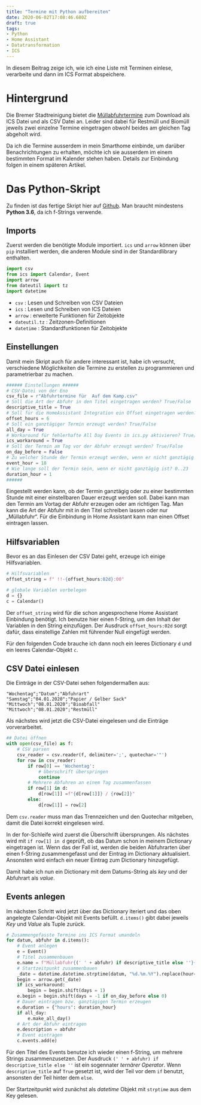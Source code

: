 ```yaml
---
title: "Termine mit Python aufbereiten"
date: 2020-06-02T17:08:46.680Z
draft: true
tags: 
- Python 
- Home Assistant
- Datatransformation
- ICS
---
```


In diesem Beitrag zeige ich, wie ich eine Liste mit Terminen einlese, verarbeite und dann im ICS Format abspeichere.

# Hintergrund
Die Bremer Stadtreinigung bietet die [Müllabfuhrtermine][1] zum Download als ICS Datei und als CSV Datei an. Leider sind dabei für Restmüll und Biomüll jeweils zwei einzelne Termine eingetragen obwohl beides am gleichen Tag abgeholt wird.

Da ich die Termine ausserdem in mein Smarthome einbinde, um darüber Benachrichtungen zu erhalten, möchte ich sie ausserdem im einem bestimmten Format im Kalender stehen haben. Details zur Einbindung folgen in einem späteren Artikel.

# Das Python-Skript
Zu finden ist das fertige Skript hier auf [Github][2]. Man braucht mindestens **Python 3.6**, da ich f-Strings verwende.

## Imports
Zuerst werden die benötigte Module importiert. `ics` und `arrow` können über `pip` installiert werden, die anderen Module sind in der Standardlibrary enthalten.

```python
import csv
from ics import Calendar, Event
import arrow
from dateutil import tz
import datetime
```

* `csv` : Lesen und Schreiben von CSV Dateien
* `ics` : Lesen und Schreiben von ICS Dateien
* `arrow` : erweiterte Funktionen für Zeitobjekte
* `dateutil.tz` : Zeitzonen-Definitionen
* `datetime` : Standardfunktionen für Zeitobjekte

## Einstellungen
Damit mein Skript auch für andere interessant ist, habe ich versucht, verschiedene Möglichkeiten die Termine zu erstellen zu programmieren und parametrierbar zu machen.

```python
###### Einstellungen ######
# CSV-Datei von der Eno
csv_file = r"Abfuhrtermine für  Auf dem Kamp.csv"
# Soll die Art der Abfuhr in den Titel eingetragen werden? True/False
descriptive_title = True
# Soll für die HomeAssistant Integration ein Offset eingetragen werden? 0..23
offset_hours = 6
# Soll ein ganztägiger Termin erzeugt werden? True/False
all_day = True
# Workaround für fehlerhafte All Day Events in ics.py aktivieren? True/False
ics_workaround = True
# Soll der Termin am Tag vor der Abfuhr erzeugt werden? True/False
on_day_before = False
# Zu welcher Stunde der Termin erzeugt werden, wenn er nicht ganztägig ist? 0..23
event_hour = 18
# Wie lange soll der Termin sein, wenn er nicht ganztägig ist? 0..23
duration_hour = 1
######
```

Eingestellt werden kann, ob der Termin ganztägig oder zu einer bestimmten Stunde mit einer einstellbaren Dauer erzeugt werden soll. Dabei kann man den Termin am Vortag der Abfuhr erzeugen oder am richtigen Tag.
Man kann die Art der Abfuhr mit in den Titel schreiben lassen oder nur &bdquo;Müllabfuhr&ldquo;. Für die Einbindung in Home Assistant kann man einen Offset eintragen lassen.

## Hilfsvariablen
Bevor es an das Einlesen der CSV Datei geht, erzeuge ich einige Hilfsvariablen.

```python
# Hilfsvariablen
offset_string = f" !!-{offset_hours:02d}:00"

# globale Variablen vorbelegen
d = {}
c = Calendar()
```

Der `offset_string` wird für die schon angesprochene Home Assistant Einbindung benötigt. Ich benutze hier einen f-String, um den Inhalt der Variablen in den String einzufügen. Der Ausdruck `offset_hours:02d` sorgt dafür, dass einstellige Zahlen mit führender Null eingefügt werden.

Für den folgenden Code brauche ich dann noch ein leeres Dictionary `d` und ein leeres Calendar-Objekt `c`.

## CSV Datei einlesen
Die Einträge in der CSV-Datei sehen folgendermaßen aus:
```text
"Wochentag";"Datum";"Abfuhrart"
"Samstag";"04.01.2020";"Papier / Gelber Sack"
"Mittwoch";"08.01.2020";"Bioabfall"
"Mittwoch";"08.01.2020";"Restmüll"
```

Als nächstes wird jetzt die CSV-Datei eingelesen und die Einträge vorverarbeitet.
```python
## Datei öffnen
with open(csv_file) as f:
    # CSV parsen
    csv_reader = csv.reader(f, delimiter=';', quotechar='"')
    for row in csv_reader:
        if row[0] == 'Wochentag':
            # Überschrift überspringen
            continue
        # Mehrere Abfuhren an einem Tag zusammenfassen
        if row[1] in d:
            d[row[1]] =f"{d[row[1]]} / {row[2]}"
        else:
            d[row[1]] = row[2]
```

Dem `csv.reader` muss man das Trennzeichen und den Quotechar mitgeben, damit die Datei korrekt eingelesen wird. 

In der for-Schleife wird zuerst die Überschrift übersprungen. Als nächstes wird mit `if row[1] in d` geprüft, ob das Datum schon in meinem Dictionary eingetragen ist. Wenn das der Fall ist, werden die beiden Abfuhrarten über einen f-String zusammengefasst und der Eintrag im Dictionary aktualisiert.
Ansonsten wird einfach ein neuer Eintrag zum Dictionary hinzugefügt.

Damit habe ich nun ein Dictionary mit dem Datums-String als *key* und der Abfuhrart als *value*.

## Events anlegen
Im nächsten Schritt wird jetzt über das Dictionary iteriert und das oben angelegte Calendar-Objekt mit Events befüllt. `d.items()` gibt dabei jeweils *Key* und *Value* als Tuple zurück.
```python
# Zusammengefasste Termine ins ICS Format umandeln
for datum, abfuhr in d.items():
    # Event anlegen
    e = Event()
    # Titel zusammenbauen
    e.name = f"Müllabfuhr{(' ' + abfuhr) if descriptive_title else ''}{offset_string if offset_hours > 0 else ''}"
    # Startzeitpunkt zusammenbauen
    _date = datetime.datetime.strptime(datum, "%d.%m.%Y").replace(hour=event_hour, tzinfo=tz.gettz("Europe/Berlin"))
    begin = arrow.get(_date)
    if ics_workaround:
        begin = begin.shift(days = 1)
    e.begin = begin.shift(days = -1 if on_day_before else 0)
    # Dauer eintragen bzw. ganztägigen Termin erzeugen
    e.duration = {"hours": duration_hour}
    if all_day:
        e.make_all_day()
    # Art der Abfuhr eintragen
    e.description = abfuhr
    # Event eintragen
    c.events.add(e)
```

Für den Titel des Events benutze ich wieder einen f-String, um mehrere Strings zusammenzusetzen.
Der Ausdruck `(' ' + abfuhr) if descriptive_title else ''` ist ein sogennater *ternärer Operator*.
Wenn `descriptive_title` auf `True` gesetzt ist, wird der Teil vor dem `if` benutzt, ansonsten der Teil hinter dem `else`.

Der Startzeitpunkt wird zunächst als *datetime* Objekt mit `strptime` aus dem Key gelesen.


[1]: https://www.die-bremer-stadtreinigung.de/privatkunden/entsorgung/bremer_abfallkalender-23080 "Bremer Abfallkalender"
[2]: https://github.com/Syralist/Abfallkalender "Syralist/Abfallkalender"